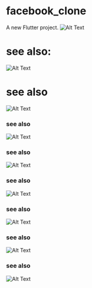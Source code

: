 # facebook_clone

A new Flutter project.
![Alt Text]()
# see also:
![Alt Text](flutter_01.png)
# see also

![Alt Text](flutter_02.png)
### see also

![Alt Text](flutter_03.png)
### see also
![Alt Text](flutter_04.png)
### see also
![Alt Text](flutter_05.png)
### see also
![Alt Text](flutter_06.png)
### see also
![Alt Text](flutter_07.png)
### see also
![Alt Text](flutter_08.png)
 
